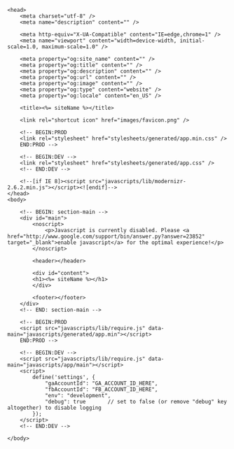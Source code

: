 <!DOCTYPE html>
<!--[if lt IE 7]><html class="no-js lt-ie9 lt-ie8 lt-ie7"><![endif]-->
<!--[if IE 7]><html class="no-js lt-ie9 lt-ie8"><![endif]-->
<!--[if IE 8]><html class="no-js lt-ie9"><![endif]-->
<!--[if gt IE 8]><!--><html class="no-js"><!--<![endif]-->
	<head>
		<meta charset="utf-8" />
		<meta name="description" content="" />

		<meta http-equiv="X-UA-Compatible" content="IE=edge,chrome=1" />
		<meta name="viewport" content="width=device-width, initial-scale=1.0, maximum-scale=1.0" />

		<meta property="og:site_name" content="" />
		<meta property="og:title" content="" />
		<meta property="og:description" content="" />
		<meta property="og:url" content="" />
		<meta property="og:image" content="" />
		<meta property="og:type" content="website" />
		<meta property="og:locale" content="en_US" />

		<title><%= siteName %></title>

		<link rel="shortcut icon" href="images/favicon.png" />

		<!-- BEGIN:PROD
		<link rel="stylesheet" href="stylesheets/generated/app.min.css" />
		END:PROD -->

		<!-- BEGIN:DEV -->
		<link rel="stylesheet" href="stylesheets/generated/app.css" />
		<!-- END:DEV -->

		<!--[if IE 8]><script src="javascripts/lib/modernizr-2.6.2.min.js"></script><![endif]-->
	</head>
	<body>

		<!-- BEGIN: section-main -->
		<div id="main">
			<noscript>
				<p>Javascript is currently disabled. Please <a href="http://www.google.com/support/bin/answer.py?answer=23852" target="_blank">enable javascript</a> for the optimal experience!</p>
			</noscript>

			<header></header>

			<div id="content">
			<h1><%= siteName %></h1>
			</div>

			<footer></footer>
		</div>
		<!-- END: section-main -->

		<!-- BEGIN:PROD
		<script src="javascripts/lib/require.js" data-main="javascripts/generated/app.min"></script>
		END:PROD -->

		<!-- BEGIN:DEV -->
		<script src="javascripts/lib/require.js" data-main="javascripts/app/main"></script>
		<script>
			define('settings', {
				"gaAccountId": "GA_ACCOUNT_ID_HERE",
				"fbAccountId": "FB_ACCOUNT_ID_HERE",
				"env": "development",
				"debug": true 		// set to false (or remove "debug" key altogether) to disable logging
			});
		</script>
		<!-- END:DEV -->

	</body>
</html>
